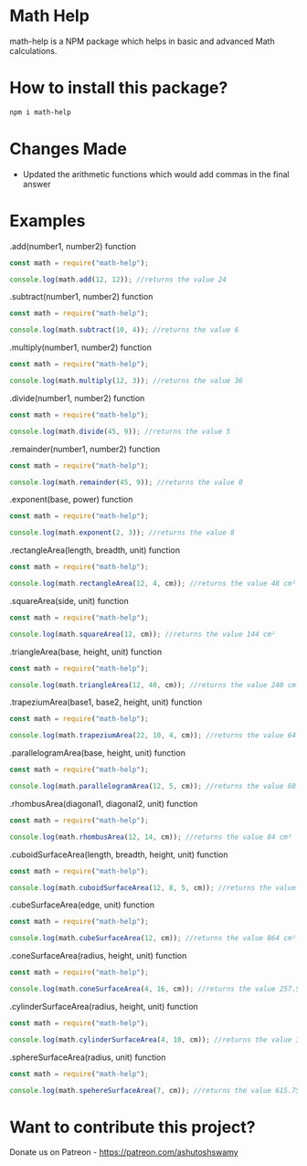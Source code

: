 # Math Help

math-help is a NPM package which helps in basic and advanced Math calculations.

# How to install this package?

```sh
npm i math-help
```

# Changes Made

- Updated the arithmetic functions which would add commas in the final answer

# Examples

.add(number1, number2) function

```js
const math = require("math-help");

console.log(math.add(12, 12)); //returns the value 24
```

.subtract(number1, number2) function

```js
const math = require("math-help");

console.log(math.subtract(10, 4)); //returns the value 6
```

.multiply(number1, number2) function

```js
const math = require("math-help");

console.log(math.multiply(12, 3)); //returns the value 36
```

.divide(number1, number2) function

```js
const math = require("math-help");

console.log(math.divide(45, 9)); //returns the value 5
```

.remainder(number1, number2) function

```js
const math = require("math-help");

console.log(math.remainder(45, 9)); //returns the value 0
```

.exponent(base, power) function

```js
const math = require("math-help");

console.log(math.exponent(2, 3)); //returns the value 8
```

.rectangleArea(length, breadth, unit) function

```js
const math = require("math-help");

console.log(math.rectangleArea(12, 4, cm)); //returns the value 48 cm²
```

.squareArea(side, unit) function

```js
const math = require("math-help");

console.log(math.squareArea(12, cm)); //returns the value 144 cm²
```

.triangleArea(base, height, unit) function

```js
const math = require("math-help");

console.log(math.triangleArea(12, 40, cm)); //returns the value 240 cm²
```

.trapeziumArea(base1, base2, height, unit) function

```js
const math = require("math-help");

console.log(math.trapeziumArea(22, 10, 4, cm)); //returns the value 64 cm²
```

.parallelogramArea(base, height, unit) function

```js
const math = require("math-help");

console.log(math.parallelogramArea(12, 5, cm)); //returns the value 60 cm²
```

.rhombusArea(diagonal1, diagonal2, unit) function

```js
const math = require("math-help");

console.log(math.rhombusArea(12, 14, cm)); //returns the value 84 cm²
```

.cuboidSurfaceArea(length, breadth, height, unit) function

```js
const math = require("math-help");

console.log(math.cuboidSurfaceArea(12, 8, 5, cm)); //returns the value 340 cm²
```

.cubeSurfaceArea(edge, unit) function

```js
const math = require("math-help");

console.log(math.cubeSurfaceArea(12, cm)); //returns the value 864 cm²
```

.coneSurfaceArea(radius, height, unit) function

```js
const math = require("math-help");

console.log(math.coneSurfaceArea(4, 16, cm)); //returns the value 257.51538 cm²
```

.cylinderSurfaceArea(radius, height, unit) function

```js
const math = require("math-help");

console.log(math.cylinderSurfaceArea(4, 10, cm)); //returns the value 351.85838 cm²
```

.sphereSurfaceArea(radius, unit) function

```js
const math = require("math-help");

console.log(math.spehereSurfaceArea(7, cm)); //returns the value 615.75216 cm²
```

# Want to contribute this project?

Donate us on Patreon - https://patreon.com/ashutoshswamy
